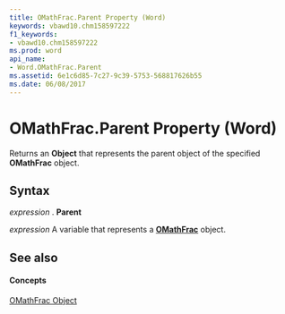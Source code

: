 ```yaml
---
title: OMathFrac.Parent Property (Word)
keywords: vbawd10.chm158597222
f1_keywords:
- vbawd10.chm158597222
ms.prod: word
api_name:
- Word.OMathFrac.Parent
ms.assetid: 6e1c6d85-7c27-9c39-5753-568817626b55
ms.date: 06/08/2017
---
```



# OMathFrac.Parent Property (Word)

Returns an  **Object** that represents the parent object of the specified **OMathFrac** object.


## Syntax

 _expression_ . **Parent**

 _expression_ A variable that represents a **[OMathFrac](omathfrac-object-word.md)** object.


## See also


#### Concepts


[OMathFrac Object](omathfrac-object-word.md)

